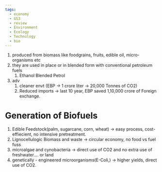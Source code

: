 ```yaml
---
tags:
  - economy
  - GS3
  - review
  - Environment
  - Ecology
  - Technology
  - bio
---
```

1. produced from biomass like foodgrains, fruits, edible oil, micro-organisms etc
2. they are used in place or in blended form with conventional petroleum fuels
	1. Ethanol Blended Petrol
3. adv
	1. cleaner envt (EBP -> 1 crore liter -> 20,000 Tonnes of CO2)
	2. Reduced imports -> last 10 year, EBP saved 1,10,000 crore of Foreign exchange.
# Generation of Biofuels
1. Edible Feedstock(palm, sugarcane, corn, wheat) -> easy process, cost-effiecient, no intensive pretreatment.
2. Lignocellulogic Biomass and waste -> circular economy, no food vs fuel fuss
3. microalgae and cynobacteria -> direct use of CO2 and no extra use of freshwater.... or land
4. genetically - engineered microorganisms(E-Coli,) -> higher yields, direct use of CO2.
